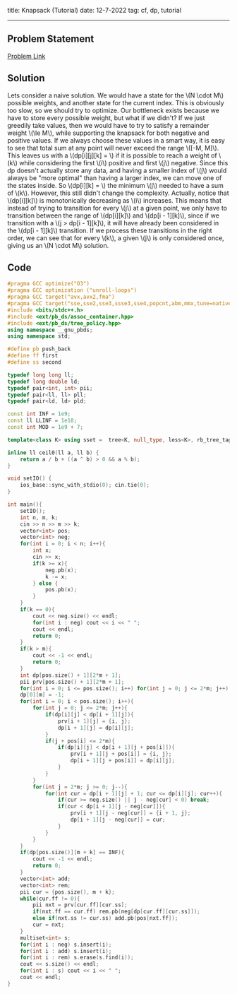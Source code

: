 title: Knapsack (Tutorial)
date: 12-7-2022
tag: cf, dp, tutorial

---

## Problem Statement

[Problem Link](https://codeforces.com/gym/412114/problem/C)

## Solution

Lets consider a naive solution. We would have a state for the \\(N \\cdot M\\) possible weights, and another state for the current index. This is obviously too slow, so we should try to optimize. Our bottleneck exists because we have to store every possible weight, but what if we didn't? If we just greedily take values, then we would have to try to satisfy a remainder weight \\(\\le M\\), while supporting the knapsack for both negative and positive values. If we always choose these values in a smart way, it is easy to see that total sum at any point will never exceed the range \\([-M, M]\\). This leaves us with a \\(dp[i][j][k] = \\) if it is possible to reach a weight of \\(k\\) while considering the first \\(i\\) positive and first \\(j\\) negative. Since this dp doesn't actually store any data, and having a smaller index of \\(j\\) would always be "more optimal" than having a larger index, we can move one of the states inside. So \\(dp[i][k] = \\) the minimum \\(j\\) needed to have a sum of \\(k\\). However, this still didn't change the complexity. Actually, notice that \\(dp[i][k]\\) is monotonically decreasing as \\(i\\) increases. This means that instead of trying to transition for every \\(j\\) at a given point, we only have to transition between the range of \\(dp[i][k]\\) and \\(dp[i - 1][k]\\), since if we transition with a \\(j > dp[i - 1][k]\\), it will have already been considered in the \\(dp[i - 1][k]\\) transition. If we process these transitions in the right order, we can see that for every \\(k\\), a given \\(j\\) is only considered once, giving us an \\(N \\cdot M\\) solution.

## Code

```c++
#pragma GCC optimize("O3")
#pragma GCC optimization ("unroll-loops")
#pragma GCC target("avx,avx2,fma")
#pragma GCC target("sse,sse2,sse3,ssse3,sse4,popcnt,abm,mmx,tune=native")
#include <bits/stdc++.h>
#include <ext/pb_ds/assoc_container.hpp>
#include <ext/pb_ds/tree_policy.hpp>
using namespace __gnu_pbds;
using namespace std;

#define pb push_back
#define ff first
#define ss second

typedef long long ll;
typedef long double ld;
typedef pair<int, int> pii;
typedef pair<ll, ll> pll;
typedef pair<ld, ld> pld;

const int INF = 1e9;
const ll LLINF = 1e18;
const int MOD = 1e9 + 7;

template<class K> using sset =  tree<K, null_type, less<K>, rb_tree_tag, tree_order_statistics_node_update>;

inline ll ceil0(ll a, ll b) {
    return a / b + ((a ^ b) > 0 && a % b);
}

void setIO() {
    ios_base::sync_with_stdio(0); cin.tie(0);
}

int main(){
    setIO();
    int n, m, k;
    cin >> n >> m >> k;
    vector<int> pos;
    vector<int> neg;
    for(int i = 0; i < n; i++){
        int x;
        cin >> x;
        if(k >= x){
            neg.pb(x);
            k -= x;
        } else {
            pos.pb(x);
        }
    }
    if(k == 0){
        cout << neg.size() << endl;
        for(int i : neg) cout << i << " ";
        cout << endl;
        return 0;
    }
    if(k > m){
        cout << -1 << endl;
        return 0;
    }
    int dp[pos.size() + 1][2*m + 1];
    pii prv[pos.size() + 1][2*m + 1];
    for(int i = 0; i <= pos.size(); i++) for(int j = 0; j <= 2*m; j++) dp[i][j] = INF;
    dp[0][m] = -1;
    for(int i = 0; i < pos.size(); i++){
        for(int j = 0; j <= 2*m; j++){
            if(dp[i][j] < dp[i + 1][j]){
                prv[i + 1][j] = {i, j};
                dp[i + 1][j] = dp[i][j];
            }
            if(j + pos[i] <= 2*m){
                if(dp[i][j] < dp[i + 1][j + pos[i]]){
                    prv[i + 1][j + pos[i]] = {i, j};
                    dp[i + 1][j + pos[i]] = dp[i][j];
                } 
            }
        }
        for(int j = 2*m; j >= 0; j--){
            for(int cur = dp[i + 1][j] + 1; cur <= dp[i][j]; cur++){
                if(cur >= neg.size() || j - neg[cur] < 0) break;
                if(cur < dp[i + 1][j - neg[cur]]){
                    prv[i + 1][j - neg[cur]] = {i + 1, j};
                    dp[i + 1][j - neg[cur]] = cur;
                }
            }
        }
    }
    if(dp[pos.size()][m + k] == INF){
        cout << -1 << endl;
        return 0;
    }
    vector<int> add;
    vector<int> rem;
    pii cur = {pos.size(), m + k};
    while(cur.ff != 0){
        pii nxt = prv[cur.ff][cur.ss];
        if(nxt.ff == cur.ff) rem.pb(neg[dp[cur.ff][cur.ss]]);
        else if(nxt.ss != cur.ss) add.pb(pos[nxt.ff]);
        cur = nxt;
    }
    multiset<int> s;
    for(int i : neg) s.insert(i);
    for(int i : add) s.insert(i);
    for(int i : rem) s.erase(s.find(i));
    cout << s.size() << endl;
    for(int i : s) cout << i << " ";
    cout << endl;
}
```